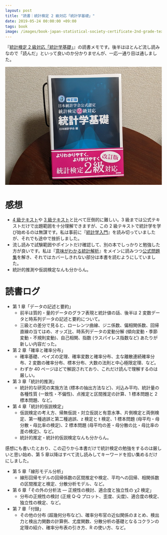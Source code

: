 ```yaml
---
layout: post
title: "読書｜統計検定 2 級対応「統計学基礎」"
date: 2019-05-24 00:00:00 +09:00
tags: book
image: /images/book-japan-statistical-society-certificate-2nd-grade-textbook.jpg
---
```


『[統計検定 2 級対応「統計学基礎」](http://www.tokyo-tosho.co.jp/books/ISBN978-4-489-02132-9.html)』の読書メモです。後半はほとんど流し読みなので「読んだ」といって良いのか分かりませんが、一応一通り目は通しました。

![表紙](/images/book-japan-statistical-society-certificate-2nd-grade-textbook.jpg)

# 感想

- [4 級テキスト](/2018/12/22/book-japan-statistical-society-certificate-4th-grade-textbook)や [3 級テキスト](/2019/01/12/book-japan-statistical-society-certificate-3rd-grade-textbook)と比べて圧倒的に難しい。3 級までは公式テキストだけで出題範囲を十分理解できますが、この 2 級テキストで統計学を学び始めるのは無謀です。私は事前に『[統計学入門](/2019/03/20/book-introduction-to-statistics)』を読み切っていましたが、それでも途中で挫折しました。
- 流し読みで試験範囲やポイントだけ確認して、別の本でしっかりと勉強した方が良いです。私は『[意味がわかる統計解析](/2019/06/11/book-understanding-statistical-analysis)』をメインに読みつつ[公式問題集](https://twitter.com/nhiroki_/status/1125899284920934400)を解き、それではカバーしきれない部分は本書を読むようにしていました。
- 統計的推測や仮説検定なんも分からん。

# 読書ログ

- 第 1 章「データの記述と要約」
  - 前半は質的・量的データのグラフ表現と統計値の話、後半は 2 変数データと時系列データの記述と要約について。
  - 三級との差分で見ると、ローレンツ曲線、ジニ係数、偏相関係数、回帰直線の当てはめ、オッズ比、時系列データの変動分解 (傾向変動・季節変動・不規則変動)、自己相関、指数 (ラスパイレス指数など) あたりが新しい内容だった。
- 第 2 章「確率と確率分布」
  - 確率基礎、ベイズの定理、確率変数と確率分布、主な離散連続確率分布、2 変数の確率分布、標本分布、大数の法則と中心極限定理、など。
  - わずか 40 ページほどで解説されており、これだけ読んで理解するのは厳しい。
- 第 3 章「統計的推測」
  - 統計的な研究の実施方法 (標本の抽出方法など)、刈込み平均、統計量の各種性質 (一致性・不偏性)、点推定と区間推定の計算、1 標本問題と 2 標本問題、など。
- 第 4 章「統計的仮説検定」
  - 仮説検定の考え方、帰無仮説・対立仮説と有意水準、片側検定と両側検定、第一種過誤と第二種過誤、z 検定と t 検定、1 標本問題 (母平均・母分散・母比率の検定)、2 標本問題 (母平均の差・母分散の比・母比率の差の検定)、など。
  - 統計的推定・統計的仮説検定なんも分からん。

感想にも書いたとおり、この辺りから本書だけで統計検定の勉強をするのは厳しいと思い始め、第 5 章以降はすべて流し読みしてキーワードを拾い集めるだけにしました。

- 第 5 章「線形モデル分析」
  - 線形回帰モデルの回帰係数の区間推定や検定、平均への回帰、相関係数の区間推定と検定、分散分析モデル、など。
- 第 6 章「その外の分析法 ― 正規性の検討、適合度と独立性の χ2 検定」
  - 分布の正規性の検討 (正規 Q-Q プロット、歪度、尖度)、適合度の検定、独立性の検定、など。
- 第 7 章「付録」
  - その他の分布 (超幾何分布など)、確率分布官の近似関係のまとめ、検出力と検出力関数の計算例、尤度関数、分散分析の基礎となるコクランの定理の紹介、確率分布表の引き方、R の使い方、など。